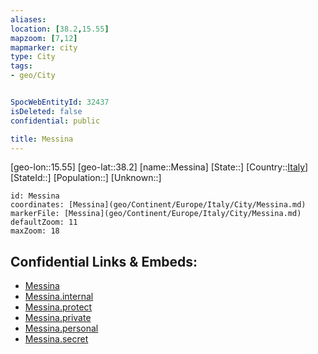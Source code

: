 ```yaml
---
aliases: 
location: [38.2,15.55]
mapzoom: [7,12] 
mapmarker: city 
type: City
tags:
- geo/City


SpocWebEntityId: 32437
isDeleted: false
confidential: public

title: Messina
---
```

[geo-lon::15.55]
[geo-lat::38.2]
[name::Messina]
[State::]
[Country::[Italy](geo/Continent/Europe/Italy.md)]
[StateId::]
[Population::]
[Unknown::]


```leaflet
id: Messina
coordinates: [Messina](geo/Continent/Europe/Italy/City/Messina.md)
markerFile: [Messina](geo/Continent/Europe/Italy/City/Messina.md)
defaultZoom: 11 
maxZoom: 18
```


## Confidential Links & Embeds: 
- [Messina](../../../../../../_public/geo/Continent/Europe/Italy/City/Messina.md) 
- [Messina.internal](../../../../../../_internal/geo/Continent/Europe/Italy/City/Messina.internal.md) 
- [Messina.protect](../../../../../../_protect/geo/Continent/Europe/Italy/City/Messina.protect.md) 
- [Messina.private](../../../../../../_private/geo/Continent/Europe/Italy/City/Messina.private.md) 
- [Messina.personal](../../../../../../_personal/geo/Continent/Europe/Italy/City/Messina.personal.md) 
- [Messina.secret](../../../../../../_secret/geo/Continent/Europe/Italy/City/Messina.secret.md) 
